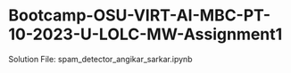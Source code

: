 # Bootcamp-OSU-VIRT-AI-MBC-PT-10-2023-U-LOLC-MW-Assignment1

Solution File:
spam_detector_angikar_sarkar.ipynb
